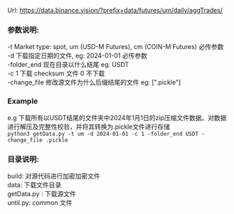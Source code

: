 Url: https://data.binance.vision/?prefix=data/futures/um/daily/aggTrades/ 

### 参数说明: 
-t	Market type: spot, um (USD-M Futures), cm (COIN-M Futures) 必传参数  
-d	下载指定日期的文件, eg: 2024-01-01 必传参数  
-folder_end	现在目录以什么结尾 eg: USDT  
-c	1 下载 checksum 文件 0 不下载  
-change_file 修改源文件为什么后缀结尾的文件 eg: [".pickle"]  

### Example
e.g 下载所有以USDT结尾的文件夹中2024年1月1日的zip压缩文件数据。对数据进行解压及完整性校验，并将其转换为.pickle文件进行存储  
`python3 getData.py -t um -d 2024-01-01 -c 1 -folder_end USDT -change_file .pickle`

### 目录说明:
build: 对源代码进行加密加密文件  
data: 下载文件目录  
getData.py : 下载源文件  
until.py: common 文件  
